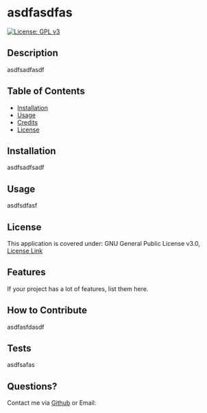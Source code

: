 
# asdfasdfas
[![License: GPL v3](https://img.shields.io/badge/License-GPLv3-blue.svg)](https://www.gnu.org/licenses/gpl-3.0)

## Description
    
asdfsadfasdf
    
## Table of Contents
    
- [Installation](#installation)
- [Usage](#usage)
- [Credits](#credits)
- [License](#license)
    
## Installation
    
asdfsadfsadf
    
## Usage
    
asdfsdfasf 

## License
This application is covered under: GNU General Public License v3.0, [License Link](https://www.gnu.org/licenses/gpl-3.0.en.html)

    
## Features
    
If your project has a lot of features, list them here.
    
## How to Contribute
    
asdfasfdasdf
    
## Tests
    
asdfsafas
    
## Questions?
    
Contact me via [Github](https://github.com/natejboucher) or Email: <asdfadsfas>
